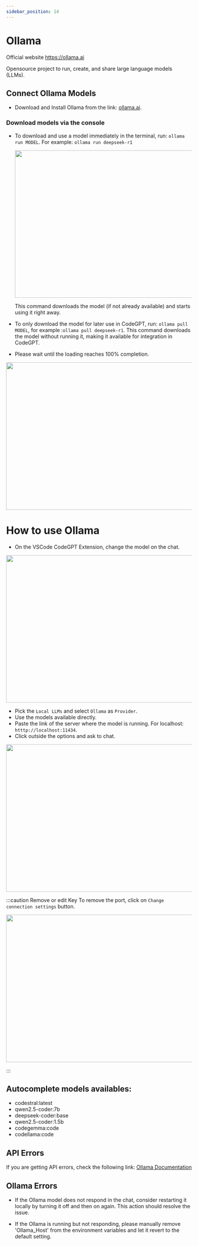 ```yaml
---
sidebar_position: 14
---
```


# Ollama

Official website https://ollama.ai

Opensource project to run, create, and share large language models (LLMs).
## Connect Ollama Models
- Download and Install Ollama from the link: [ollama.ai](https://ollama.ai/).


### Download models via the console
- To download and use a model immediately in the terminal, run: `ollama run MODEL`. For example: `ollama run deepseek-r1`

   <p align="center"><img width="550" height="400" src="https://github.com/user-attachments/assets/258d5faa-3d8c-4198-aabe-5378b3bf3aae"/></p>
   This command downloads the model (if not already available) and starts using it right away.

- To only download the model for later use in CodeGPT, run: `ollama pull MODEL`, for example :`ollama pull deepseek-r1`.
  This command downloads the model without running it, making it available for integration in CodeGPT.
- Please wait until the loading reaches 100% completion.
<p align="center"><img width="550" height="400" src="https://github.com/user-attachments/assets/11bc56a1-62d1-46ad-96cd-465a325b2c7c"/></p>


# How to use Ollama

- On the VSCode CodeGPT Extension, change the model on the chat.

<p align="center"><img width="550" height="400" src="https://github.com/user-attachments/assets/0a6791c5-bdf1-4410-a77a-4e9083993b7a"/></p>

- Pick the `Local LLMs` and select `Ollama` as `Provider`.
- Use the models available directly.
- Paste the link of the server where the model is running. For localhost: `htttp://localhost:11434`. 
- Click outside the options and ask to chat.

<p align="center"><img width="550" height="400" src="https://github.com/user-attachments/assets/28ec0abc-2928-4225-b1e9-764111291db2"/></p>


:::caution Remove or edit Key
To remove the port, click on `Change connection settings` button.
 <p align="center"><img width="550" height="400" src="https://github.com/user-attachments/assets/b32595a0-47de-4f9b-804b-3d6188fb1027"/></p>
:::
 

## Autocomplete models availables:
- codestral:latest
- qwen2.5-coder:7b
- deepseek-coder:base
- qwen2.5-coder:1.5b
- codegemma:code
- codellama:code

## API Errors
If you are getting API errors, check the following link: [Ollama Documentation](https://ollama.ai/)

## Ollama Errors
- If the Ollama model does not respond in the chat, consider restarting it locally by turning it off and then on again. This action should resolve the issue.

  
- If the Ollama is running but not responding, please manually remove 'Ollama_Host' from the environment variables and let it revert to the default setting.
    


 


